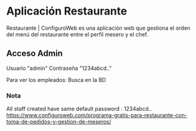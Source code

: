 # Aplicación Restaurante
Restaurante | ConfiguroWeb es una aplicación web que gestiona el orden del menú del restaurante entre el perfil mesero y el chef.

## Acceso Admin
Usuario "admin"
Contraseña "1234abcd.."

Para ver los empleados:
Busca en la BD




### Nota
All staff created have same default password : 1234abcd..
https://www.configuroweb.com/programa-gratis-para-restaurante-con-toma-de-pedidos-y-gestion-de-meseros/
